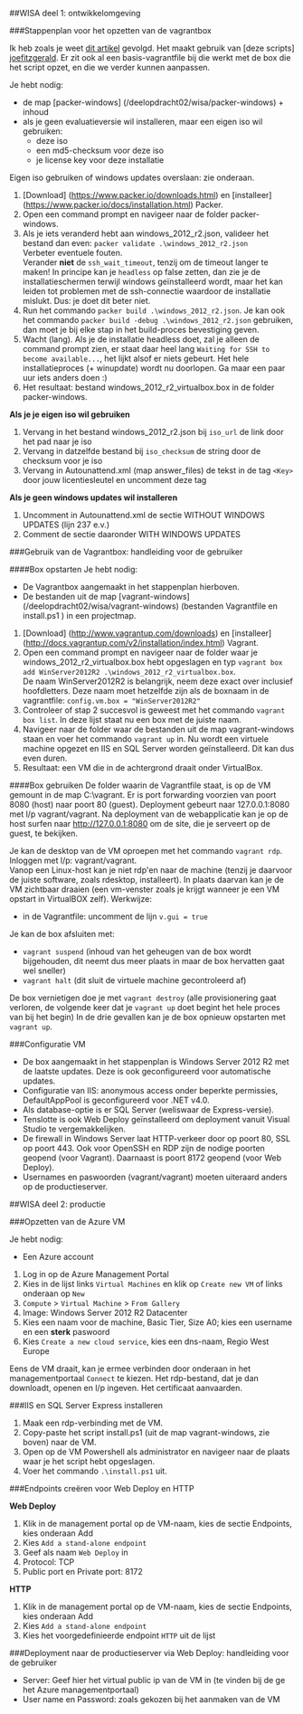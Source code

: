 ##WISA deel 1: ontwikkelomgeving

###Stappenplan voor het opzetten van de vagrantbox

Ik heb zoals je weet [dit artikel][tutorial virtualisatie] gevolgd. Het maakt gebruik van [deze scripts] [joefitzgerald]. Er zit ook al een basis-vagrantfile bij die werkt met de box die het script opzet, en die we verder kunnen aanpassen.

Je hebt nodig:
* de map [packer-windows] (/deelopdracht02/wisa/packer-windows) + inhoud
* als je geen evaluatieversie wil installeren, maar een eigen iso wil gebruiken:
   * deze iso
   * een md5-checksum voor deze iso
   * je license key voor deze installatie
   
Eigen iso gebruiken of windows updates overslaan: zie onderaan.  

1. [Download] (https://www.packer.io/downloads.html) en [installeer] (https://www.packer.io/docs/installation.html) Packer.
2. Open een command prompt en navigeer naar de folder packer-windows.
3. Als je iets veranderd hebt aan windows_2012_r2.json, valideer het bestand dan even: `packer validate .\windows_2012_r2.json`  
   Verbeter eventuele fouten.  
   Verander **niet** de `ssh_wait_timeout`, tenzij om de timeout langer te maken! In principe kan je `headless` op false zetten, dan zie je de installatieschermen terwijl windows geïnstalleerd wordt, maar het kan leiden tot problemen met de ssh-connectie waardoor de installatie mislukt. Dus: je doet dit beter niet.
4. Run het commando `packer build .\windows_2012_r2.json`. Je kan ook het commando `packer build -debug .\windows_2012_r2.json` gebruiken, dan moet je bij elke stap in het build-proces bevestiging geven.
5. Wacht (lang). Als je de installatie headless doet, zal je alleen de command prompt zien, er staat daar heel lang `Waiting for SSH to become available...`, het lijkt alsof er niets gebeurt. Het hele installatieproces (+ winupdate) wordt nu doorlopen. Ga maar een paar uur iets anders doen :)
6. Het resultaat: bestand windows_2012_r2_virtualbox.box in de folder packer-windows.


**Als je je eigen iso wil gebruiken**

1. Vervang in het bestand windows_2012_r2.json bij `iso_url` de link door het pad naar je iso
2. Vervang in datzelfde bestand bij `iso_checksum` de string door de checksum voor je iso
3. Vervang in Autounattend.xml (map answer_files) de tekst in de tag `<Key>` door jouw licentiesleutel en uncomment deze tag

**Als je geen windows updates wil installeren**

1. Uncomment in Autounattend.xml de sectie WITHOUT WINDOWS UPDATES (lijn 237 e.v.)
2. Comment de sectie daaronder WITH WINDOWS UPDATES


###Gebruik van de Vagrantbox: handleiding voor de gebruiker

####Box opstarten
Je hebt nodig:
* De Vagrantbox aangemaakt in het stappenplan hierboven.
* De bestanden uit de map [vagrant-windows] (/deelopdracht02/wisa/vagrant-windows) (bestanden Vagrantfile en install.ps1 ) in een projectmap.

1. [Download] (http://www.vagrantup.com/downloads) en [installeer] (http://docs.vagrantup.com/v2/installation/index.html) Vagrant.
2. Open een command prompt en navigeer naar de folder waar je windows_2012_r2_virtualbox.box hebt opgeslagen en typ `vagrant box add WinServer2012R2 .\windows_2012_r2_virtualbox.box`.  
   De naam WinServer2012R2 is belangrijk, neem deze exact over inclusief hoofdletters. Deze naam moet hetzelfde zijn als de boxnaam in de vagrantfile: `config.vm.box = "WinServer2012R2"` 
3. Controleer of stap 2 succesvol is geweest met het commando `vagrant box list`. In deze lijst staat nu een box met de juiste naam.
4. Navigeer naar de folder waar de bestanden uit de map vagrant-windows staan en voer het commando `vagrant up` in. Nu wordt een virtuele machine opgezet en IIS en SQL Server worden geïnstalleerd. Dit kan dus even duren.
5. Resultaat: een VM die in de achtergrond draait onder VirtualBox. 

####Box gebruiken
De folder waarin de Vagrantfile staat, is op de VM gemount in de map C:\vagrant. Er is port forwarding voorzien van poort 8080 (host) naar poort 80 (guest). Deployment gebeurt naar 127.0.0.1:8080 met l/p vagrant/vagrant. Na deployment van de webapplicatie kan je op de host surfen naar http://127.0.0.1:8080 om de site, die je serveert op de guest, te bekijken.

Je kan de desktop van de VM oproepen met het commando `vagrant rdp`. Inloggen met l/p: vagrant/vagrant.  
Vanop een Linux-host kan je niet rdp'en naar de machine (tenzij je daarvoor de juiste software, zoals rdesktop, installeert). In plaats daarvan kan je de VM zichtbaar draaien (een vm-venster zoals je krijgt wanneer je een VM opstart in VirtualBOX zelf). Werkwijze:  
* in de Vagrantfile: uncomment de lijn `v.gui = true`

Je kan de box afsluiten met: 
* `vagrant suspend` (inhoud van het geheugen van de box wordt bijgehouden, dit neemt dus meer plaats in maar de box hervatten gaat wel sneller)
* `vagrant halt` (dit sluit de virtuele machine gecontroleerd af)

De box vernietigen doe je met `vagrant destroy` (alle provisionering gaat verloren, de volgende keer dat je `vagrant up` doet begint het hele proces van bij het begin)
In de drie gevallen kan je de box opnieuw opstarten met `vagrant up`.

###Configuratie VM

* De box aangemaakt in het stappenplan is Windows Server 2012 R2 met de laatste updates. Deze is ook geconfigureerd voor automatische updates.
* Configuratie van IIS: anonymous access onder beperkte permissies, DefaultAppPool is geconfigureerd voor .NET v4.0.
* Als database-optie is er SQL Server (weliswaar de Express-versie). 
* Tenslotte is ook Web Deploy geïnstalleerd om deployment vanuit Visual Studio te vergemakkelijken.
* De firewall in Windows Server laat HTTP-verkeer door op poort 80, SSL op poort 443. Ook voor OpenSSH en RDP zijn de nodige poorten geopend (voor Vagrant). Daarnaast is poort 8172 geopend (voor Web Deploy).
* Usernames en paswoorden (vagrant/vagrant) moeten uiteraard anders op de productieserver.  



##WISA deel 2: productie

###Opzetten van de Azure VM

Je hebt nodig:
* Een Azure account

1. Log in op de Azure Management Portal
2. Kies in de lijst links `Virtual Machines` en klik op `Create new VM` of links onderaan op `New`
3. `Compute` > `Virtual Machine` > `From Gallery` 
4. Image: Windows Server 2012 R2 Datacenter
5. Kies een naam voor de machine, Basic Tier, Size A0; kies een username en een **sterk** paswoord
6. Kies `Create a new cloud service`, kies een dns-naam, Regio West Europe

Eens de VM draait, kan je ermee verbinden door onderaan in het managementportaal `Connect` te kiezen. Het rdp-bestand, dat je dan downloadt, openen en l/p ingeven. Het certificaat aanvaarden.

###IIS en SQL Server Express installeren

1. Maak een rdp-verbinding met de VM.
2. Copy-paste het script install.ps1 (uit de map vagrant-windows, zie boven) naar de VM.
3. Open op de VM Powershell als administrator en navigeer naar de plaats waar je het script hebt opgeslagen.
4. Voer het commando `.\install.ps1` uit.

###Endpoints creëren voor Web Deploy en HTTP

**Web Deploy**  

1. Klik in de management portal op de VM-naam, kies de sectie Endpoints, kies onderaan Add
2. Kies `Add a stand-alone endpoint`
3. Geef als naam `Web Deploy` in
4. Protocol: TCP
5. Public port en Private port: 8172

**HTTP**  

1. Klik in de management portal op de VM-naam, kies de sectie Endpoints, kies onderaan Add
2. Kies `Add a stand-alone endpoint`
3. Kies het voorgedefinieerde endpoint `HTTP` uit de lijst

###Deployment naar de productieserver via Web Deploy: handleiding voor de gebruiker  

* Server: Geef hier het virtual public ip van de VM in (te vinden bij de ge het Azure managementportaal)
* User name en Password: zoals gekozen bij het aanmaken van de VM


[tutorial virtualisatie]: http://www.developer.com/net/virtualize-your-windows-development-environments-with-vagrant-packer-and-chocolatey-part-1.html
[joefitzgerald]: https://github.com/joefitzgerald/packer-windows
[vagrantup]: http://docs.vagrantup.com/v2/getting-started/index.html




   
